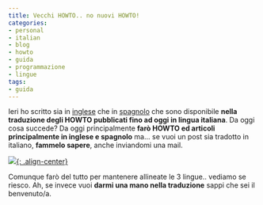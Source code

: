```yaml
---
title: Vecchi HOWTO.. no nuovi HOWTO!
categories:
- personal
- italian
- blog
- howto
- guida
- programmazione
- lingue
tags:
- guida
---
```

Ieri ho scritto sia in [inglese]({{site.url}}/2011/03/01/old-howtos-which-translate/ "Old HOWTOs.. Which translate?" )
che in [spagnolo]({{site.url}}/es/2011/03/01/viejos-howto-%c2%bfcual-traducir/ "Viejos HOWTO.. ¿cual traducir?" )
che sono disponibile **nella traduzione degli HOWTO pubblicati fino ad oggi
in lingua italiana**. Da oggi cosa succede? Da oggi principalmente **farò HOWTO
ed articoli principalmente in inglese e spagnolo** ma... se vuoi un post sia
tradotto in italiano, **fammelo sapere**, anche inviandomi una mail.

[![]({{site.url}}/images/howtocc.jpg){: .align-center}]({{site.url}}/images/howtocc.jpg)

Comunque farò del tutto per mantenere allineate le 3 lingue.. vediamo se
riesco. Ah, se invece vuoi **darmi una mano nella traduzione** sappi che sei
il benvenuto/a.
